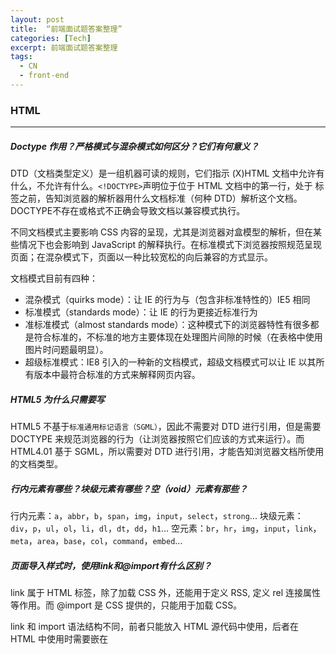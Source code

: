 ```yaml
---
layout: post
title:  “前端面试题答案整理”
categories: [Tech]
excerpt: 前端面试题答案整理
tags:
  - CN
  - front-end
---
```


### HTML

---

##### Doctype 作用？严格模式与混杂模式如何区分？它们有何意义？

DTD（文档类型定义）是一组机器可读的规则，它们指示 (X)HTML 文档中允许有什么，不允许有什么。`<!DOCTYPE>`声明位于位于 HTML 文档中的第一行，处于 <html> 标签之前，告知浏览器的解析器用什么文档标准（何种 DTD）解析这个文档。DOCTYPE不存在或格式不正确会导致文档以兼容模式执行。

不同文档模式主要影响 CSS 内容的呈现，尤其是浏览器对盒模型的解析，但在某些情况下也会影响到 JavaScript 的解释执行。在标准模式下浏览器按照规范呈现页面；在混杂模式下，页面以一种比较宽松的向后兼容的方式显示。

文档模式目前有四种：

* 混杂模式（quirks mode）：让 IE 的行为与（包含非标准特性的）IE5 相同
* 标准模式（standards mode）：让 IE 的行为更接近标准行为
* 准标准模式（almost standards mode）：这种模式下的浏览器特性有很多都是符合标准的，不标准的地方主要体现在处理图片间隙的时候（在表格中使用图片时问题最明显）。
* 超级标准模式：IE8 引入的一种新的文档模式，超级文档模式可以让 IE 以其所有版本中最符合标准的方式来解释网页内容。

##### HTML5 为什么只需要写 <!DOCTYPE HTML>

HTML5 不基于`标准通用标记语言（SGML）`，因此不需要对 DTD 进行引用，但是需要 DOCTYPE 来规范浏览器的行为（让浏览器按照它们应该的方式来运行）。而 HTML4.01 基于 SGML，所以需要对 DTD 进行引用，才能告知浏览器文档所使用的文档类型。

##### 行内元素有哪些？块级元素有哪些？空（void）元素有那些？

行内元素：`a`，`abbr`，`b`，`span`，`img`，`input`，`select`，`strong`...
块级元素：`div`，`p`，`ul`，`ol`，`li`，`dl`，`dt`，`dd`，`h1`...
空元素：`br`，`hr`，`img`，`input`，`link`，`meta`，`area`，`base`，`col`，`command`，`embed`...

##### 页面导入样式时，使用link和@import有什么区别？

link 属于 HTML 标签，除了加载 CSS 外，还能用于定义 RSS, 定义 rel 连接属性等作用。而 @import 是 CSS 提供的，只能用于加载 CSS。

link 和 import 语法结构不同，前者只能放入 HTML 源代码中使用，后者在 HTML 中使用时需要嵌在 <style type="text/css"> 标签中，同时可以直接在 CSS 文件或代码中使用`@import url(CSS文件路径地址);`引入 CSS 样式。页面被加载时，link 会同时被加载，而 @import 引用的 CSS 会等到页面被加载完再加载。

import是 CSS2.1 提出的，只在 IE5 以上才能被识别，而 link 是HTML标签，无兼容问题。

##### 介绍一下你对浏览器内核的理解？

主要分成两部分：渲染引擎（layout engine 或 rendering engine）和 JS 引擎。

渲染引擎：负责取得网页的内容（HTML、XML、图像等等）、整理讯息（例如加入 CSS 等），以及计算网页的显示方式，然后会输出至显示器或打印机。浏览器内核的不同对于网页的语法解释会有不同，所以渲染的效果也不相同。所有网页浏览器、电子邮件客户端以及其它需要编辑、显示网络内容的应用程序都需要内核。

JS 引擎：解析和执行 javascript 来实现网页的动态效果。

最开始渲染引擎和 JS 引擎并没有区分的很明确，后来 JS 引擎越来越独立，内核就倾向于只指渲染引擎。

##### 常见的浏览器内核有哪些？

* Trident：IE，MaxThon，TT，The World，360，搜狗浏览器等。
* Gecko：Netscape6 及以上版本，Firefox 等。
* Presto内核：Opera7及以上（现为 Blink）。
* Webkit内核：Safari，Chrome等。
* KHTML：WebKit 和 WebCore 都是它的衍生。

##### HTML5 有哪些新特性、移除了哪些元素？如何处理 HTML5 新标签的浏览器兼容问题？如何区分 HTML 和 HTML5？

HTML5 现在已经不是 SGML 的子集，主要是关于图像，位置，存储，多任务等功能的增加：

* 绘画 canvas。
* 用于媒介回放的 video 和 audio 元素;
* 本地离线存储：localStorage 长期存储数据，浏览器关闭后数据不丢失，sessionStorage 的数据在浏览器关闭后自动删除。
* 语意化更好的内容元素，比如 article、footer、header、nav、section。
* 表单控件，calendar、date、time、email、url、search。
* 新的技术 webWorker, webSockt, Geolocation;

移除的元素：

纯表现的元素：basefont，big，center，font, s，strike，tt，u。
对可用性产生负面影响的元素：frame，frameset，noframes。

兼容：

IE8/IE7/IE6 支持通过 document.createElement 方法产生的标签，
可以利用这一特性让这些浏览器支持 HTML5 新标签：

{% highlight javascript %}
var e = "abbr, article, aside, audio, canvas, datalist, details, dialog, eventsource, figure, footer, header, hgroup, mark, menu, meter, nav, output, progress, section, time, video".split(', ');
var i= e.length;
while (i--){
    document.createElement(e[i])
}
{% endhighlight %}

浏览器支持新标签后，还需要添加标签默认的样式：

{% highlight css %}
article,aside,figcaption,figure,footer,header,hgroup,nav,section{display:block}
 
mark{background:#FF0;color:#000}
{% endhighlight %}

当然最好的方式是直接使用成熟的框架，使用最多的是`html5shim`框架：

{% highlight html %}
<!--[if lt IE 9]>
<script> src="http://html5shim.googlecode.com/svn/trunk/html5.js"</script>
<![endif]-->
{% endhighlight %}

如何区分： 

DOCTYPE声明，新增的结构元素，功能元素。

##### HTML5 的离线储存怎么使用，工作原理能不能解释一下？

Html5 引入了应用程序缓存，这意味着 Web 应用可在没有因特网连接时进行访问。

> 应用程序缓存为应用带来的优势：
>
> * 离线浏览：用户可在应用离线时使用它们
> * 速度：已缓存资源加载速度块
> * 减少服务器负载：浏览器只从服务器下载更新过的资源

HTML5 的离线存储是基于一个新建的`.appcache`文件的，通过这个文件上的解析清单离线存储资源，这些资源就会像 cookie 一样被存储了下来。之后当网络在处于离线状态下时，浏览器会通过被离线存储的数据进行页面展示。

使用方法：

* 在 HTML 标签添加 manifest 属性：

{% highlight html %}
<!DOCTYPE HTML> 
<html manifest="../js/demo.manifest">
   ...
</html>
{% endhighlight %}

> 注：manifest 文件和 HTML 文件必须同源

* 编写 .appcache 文件

> manifest 文件是简单的文本文件，它告知浏览器被缓存的内容（以及不 > 缓存的内容）。
> 
> manifest 文件可分为三个部分：
> * CACHE MANIFEST - 在此标题下列出的文件将在首次下载后进行缓存
> * NETWORK - 在此标题下列出的文件需要与服务器的连接，且不会被缓存
> FALLBACK - 在此标题下列出的文件规定当页面无法访问时的回退页面（比如 404 页面）
> 
> 在线的情况下，用户代理每次访问页面，都会去读一次manifest.如果发现其改变, 则重新加载全部清单中的资源。

更新缓存：

* 用户清空浏览器缓存
* manifest 文件被修改
* 由程序来更新应用缓存

一些问题：

引入 manifest 的页面（即 HTML 文件）,即使没有被列入缓存清单中，仍然会被用户代理缓存。比如我们对 HTML 代码做如下改变：

> <html  manifest="demo.appcache">
> =>
> <html  manifest="demo1.appcache">

这个时候如果不做 demo.appcache 的更新的话，缓存将不会更新，原因是index.html 被缓存了，检测的仍然是原 manifest 清单。那我们把 demo.appcache 文件更新下，刷新下页面还是没反应！再刷新，有了！为什么？

> 对于浏览器来说，manifest 的加载是要晚于其他资源的. 这就导致check manifest 的过程是滞后的。发现 manifest 改变，所有浏览器的实现都是紧随着做静默更新资源，以保证下次pv，应用到更新。

针对第二次刷新才能看到变化的问题，可以使用如下代码解决：

{% highlight javascript %}
window.applicationCache.addEventListener("updateready", function(){
	window.applicationCache.swapCache();
    window.location.reload();
});
{% endhighlight %}

##### 浏览器是怎么对 HTML5 的离线储存资源进行管理和加载的呢？

在线的情况下，浏览器发现 HTML 头部有 manifest 属性，它会请求manifest 文件，如果是第一次访问 app，那么浏览器就会根据 manifest 文件的内容下载相应的资源并且进行离线存储。如果已经访问过 app 并且资源已经离线存储了，那么浏览器就会使用离线的资源加载页面，然后浏览器会对比新的 manifest 文件与旧的 manifest 文件，如果文件没有发生改变，就不做任何操作，如果文件改变了，那么就会重新下载文件中的资源并进行离线存储。

离线的情况下，浏览器就直接使用离线存储的资源。

##### 离线缓存与传统浏览器缓存区别

浏览器缓存（Browser Caching）是为了节约网络的资源加速浏览，浏览器在用户磁盘上对最近请求过的文档进行存储，当访问者再次请求这个页面时，浏览器就可以从本地磁盘显示文档，这样就可以加速页面的阅览

区别：

* 离线缓存是针对整个应用，浏览器缓存是单个文件
* 离线缓存断网了还是可以打开页面，浏览器缓存不行
* 离线缓存可以主动通知浏览器更新资源

##### 请描述一下 cookie，sessionStorage 和 localStorage 的区别？

localStorage 和 sessionStorage 都是 Web Storage，它们是为了更大容量存储设计的。

二者的的区别：

> localStorage 是本地存储，存储期限不限。
> sessionStorage 是会话存储，页面关闭数据就会丢失。

Cookie 是网站为了标示用户身份而储存在用户本地终端（Client Side）上的数据（通常经过加密），每次请求一个新的页面时，cookie 都会被发送过去，这样无形中浪费了带宽，另外 cookie 还需要指定作用域，不可以跨域调用。sessionStorage 和 localStorage 不会自动把数据发给服务器，仅在本地保存。

API：

> Web Storage 拥有 setItem，getItem，removeItem，clear 等方法。
> cookie 需要前端开发者自己封装 setCookie，getCookie。

存储大小：

> cookie数据大小不能超过4k。
> sessionStorage 和 localStorage 虽然也有存储大小的限制，但比cookie大得多，可以达到5M或更大。

有效时间：

> localStorage 存储持久数据，浏览器关闭后数据不丢失除非主动删除数据。
sessionStorage 数据在当前浏览器窗口关闭后自动删除。
cookie 设置的cookie过期时间之前一直有效，即使窗口或浏览器关闭

[本地存储和离线缓存](http://www.jianshu.com/p/fff9e5c46b9e)

##### iframe 有哪些缺点？

* iframe 会阻塞主页面的 onload 事件。
* 搜索引擎的检索程序无法解读这种页面，不利于SEO。
* iframe 和主页面共享连接池，而浏览器对相同域的连接有限制，所以会影响页面的并行加载。

如果需要使用 iframe，最好是通过 javascript 动态给 iframe 添加 src 属性值，这样可以可以绕开以上两个问题。

##### label 的作用是什么？是怎么用的？

label 标签用来定义表单控制间的关系，当用户选择该标签时，浏览器会自动将焦点转到和标签相关的表单控件上。

{% highligth html %}
<label for="Name">Number:</label> 
<input type=“text“name="Name" id="Name"/>
<label>Date:<input type="text" name="B" /></label>
{% endhighlight %}

##### HTML5 的 form 如何关闭自动完成功能？

autocomplete=off。

##### 如何实现浏览器内多个标签页之间的通信?

应用场景：开启一个网站，状态为登录，又开启相同的网站（一个新的标签页），注销登录状态，此时需要把注销状态传递给前一个标签页。

localStorage：

{% highlight javascript %}
window.addEventListener('storage', function (event) {
  console.log(event.key, event.newValue, event.oldValue);
  // key被修改的键名，newValue修改后的值，oldValue修改前的值
});
{% endhighlight %}

一个标签页设置了 localStorage 后，可以被其它所有标签页访问。

cookie：

页面 A 使用`document.cookie`设置 cookie 后，页面 B 利用 setInterval 不断读取 cookie 值。

##### webSocket 如何兼容低浏览器？

long poll 和 Ajax 轮询。（此问题需进一步查找资料）

##### 页面可见性（Page Visibility）API 可以有哪些用途？

页面可见性：就是对于用户来说，页面是显示还是隐藏，所谓显示的页面，就是我们正在看的页面；隐藏的页面，就是我们没有看的页面。 因为，我们一次可以打开好多标签页面来回切换着，始终只有一个页面在我们眼前，其他页面就是隐藏的，还有一种就是把浏览器最小化，所有的页面就都不可见了。

API 很简单，document.hidden 就返回一个布尔值，如果是 true，表示页面可见，false 则表示页面隐藏。不同页面之间来回切换，触发visibilitychange 事件。 还有一个 document.visibilityState，表示页面所处的状态，取值：visible，hidden 等四个。

{% highlight javascript %}
document.addEventListener("visibilitychange", function(){
    if(document.hidden){
        document.title ="hidden";
    }else {
        document.title = "visibile";
    }
})
{% endhighlight %}

我们打开这个页面，然后再打开另一个页面，来回点击这两个页面，当我们看到这个页面时，标题显示 visiable，当我们看另一个页面时，标题显示hidden。

动画，视频，音频都可以在页面显示时打开，在页面隐藏时关闭。

##### 如何在页面上实现一个圆形的可点击区域？

map + area：

{% highlight html %}
<img src="t.jpg" width="1366" height="768" border="0" usemap="#Map" />  
<map name="Map" id="Map">  
	<area shape="circle" coords="821,289,68" href="www.baidu.com" target="_blank" />  
</map>  
{% endhighlight %}

border-radius：

{% highlight css %} 
.disc{  
    width: 100px;  
    height: 100px;  
    background-color: grey;  
    border-radius: 50%;  
    cursor: pointer;           
}  
{% endhighlight %}

使用 clientX 和 clientY 判断鼠标是否在圆上。

##### 实现不使用 border 画出 1px 高的线，在不同浏览器的模式下都能保持一致效果

{% highlight html %}
<div style="width:100%;height:1px;background-color:black"></div>
{% endhighlight %}

##### 网页验证码是干嘛的，是为了解决什么安全问题？

防止恶意破解密码、刷票、论坛灌水、暴力注册等。

##### title 与 h1 的区别，b 与 strong 的区别，i 与 em 的区别

从搜索引擎角度来说，title 标签是用来描述这个页面的主题的，是一个网页权重的最高点。但 title 标签并不出现在文章的正文中。而 h1 标签一般出现在文章的正文中，是展示给访问者的文章的标题。所以说这两个标签不仅不冲突的，而是合作的关系。一篇文章既要有 title 又要有 h1 标签，既突出了文章的主题，又突出了标题和关键字，达到双重优化网站的效果。

b 标签和 strong 标签给我们的主观感受都是加粗，但对搜索引擎来说 b 标签和普通的文字并没有什么区别，而 strong 标签却是起强调作用的。也就是说如果你想让搜索引擎认为你的某句话很重要时那就用 strong 标签。如果只是想让用户看到加粗的效果，那就用 b 标签。

同理如 em 标签也是针对搜索引擎来起作用的，i 标签只是让用户看到展示的是斜体。

在很多文章中，都把 b 和 i 标签称为物理元素，而 strong 和 em 称为逻辑元素。

##### 介绍一下 CSS 的盒子模型？

有两种盒模型，IE 盒模型和标准 W3C 盒模型。两者都分为四部分：内容（content）、填充（padding）、 边框（border）、边界（margin）。标准盒模型的大小为 content 的大小，IE 盒模型的大小还包含了 border 和 padding部分。

##### CSS 选择符有哪些？哪些属性可以继承？

id选择器（#）、类选择器（.）、标签选择器（div）、相邻选择器（h1 + p）、子选择器（ul > li）、后代选择器（li a）、通配符选择器（*）、属性选择器（a[rel = "external"]）、伪类选择器（a:hover, li:nth-child）、伪元素选择器（p:first-line, p:first-letter）

可继承的样式：font-size、font-family、color等。

不可继承的样式：border、padding、margin、background等。 

#####  CSS 优先级算法如何计算？

CSS 的 specificity 特性或非凡性，是衡量 CSS 优先级的一个标准。Specificity 用一个四位数来表示，从左到右，左侧级别最大，数位之间没有进位。

规则

* 行内样式优先级 specificity 值为 1,0,0,0。高于外部定义。                                           
* 按 CSS 代码中出现的顺序决定，后面的 CSS 样式居上。
* !important 优先级最高。
* 由继承而得到的样式没有 specificity 的计算，它低于一切其他规则（比如全局选择符 * 定义规则）。
* id 和类选择器的优先级值为 0,1,0,0。
* 属性选择器的优先级值为 0,0,1,0。
* 元素选择器等的优先值为 0,0,0,1。

算法： 

当遇到多个选择符同时出现时候，按选择符的 specificity 值逐位相加，在比较取舍时按照从左到右的顺序逐位比较。 

##### CSS3 新增伪类有哪些？

CSS 伪类：向某些选择器添加特殊的效果。

* p:first-of-type，选择属于其父元素的首个<p>元素的每个<p>元素。
* p:last-of-type，选择属于其父元素的最后<p>元素的每个<p>元素。
* p:only-of-type，选择属于其父元素唯一的<p>元素的每个<p>元素。
* p:nth-of-type(n)，选择属于其父元素第n个<p>元素的每个<p>元素。
* p:nth-last-of-type(n)，选择属于其父元素倒数第n个<p>元素的每个<p>元素。
* p:only-child，选择属于其父元素唯一的子元素的每个<p>元素。
* p:nth-child(n)，选择属于其父元素的第n个子元素的每个<p>元素。
* p:nth-last-child(n)，选择属于其父元素的倒数第n个子元素的每个<p>元素。
* p:last-child，选择属于其父元素最后一个子元素的每个<p>元素。
* p:empty，选择没有子元素的每个<p>元素（包括文本节点）。
* p:target，选择当前活动的<p>元素。
* :not(p)，选择非<p>元素的每个元素。
* :enabled，控制表单控件的可用状态。
* :disabled，控制表单控件的禁用状态。
* :checked，单选框或复选框被选中。

##### 垂直和水平居中

水平居中：

* 行内元素，text-align: center。
* 块级元素，margin: 0 auto。
* 浮动元素

宽度不确定：

{% highlight html %}
<div class="outerbox">  
   <div class="innerbox">我是浮动的</div>  
</div>  
{% endhighlight %}

{% highlight css %}
.outerbox{  
	float:left;   
	position:relative;   
	left:50%;   
}   
.innerbox{    
	float:left;   
	position:relative;   
	right:50%;   
}  
{% endhighlight %}

宽度确定：

{% highlight css %}
.outerbox{  
    background-color:pink; /*方便看效果 */    
    width:500px ;   
    height:300px; /*高度可以不设*/  
    margin: -150px 0 0 -250px; /*使用marin向左移动250px，保证元素居中*/  
    position:relative;   /*相对定位*/  
    left:50%;  
    top:50%;  
}  
{% endhighlight %}

* 绝对定位

{% highlight css %}
.center{  
	position: absolute; /*绝对定位*/  
    width: 500px;  
    height:300px;  
    background: red;  
    margin: 0 auto; /*水平居中*/  
    left: 0; /*此处不能省略，且为0*/  
    right: 0; /*此处不能省略，且为0*/  
}  
{% endhighlight %}

垂直居中：

* 行内元素：line-height 和 height 相等。
* 块级元素：

父元素高度不确定：padding-top 和 padding-bottom 相同。

父元素高度确定：

{% highlight css %}
.center{  
    width: 500px;  
    height:300px;  /*父元素 height 和 line-height 相同*/
    line-height: 300px;  
    border:1px solid;  
}  
 .inner{  
     background: blue;  
     width: 300px;  
     height: 100px;  
     display: inline-block;  /*display 和 vertical-align 是重点*/
     vertical-align: middle;  
} 
{% end highlight %} 

Flex 属性也可以实现垂直和水平居中。



